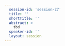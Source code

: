 ```yaml
---
  session-id: 'session-27'
  title: ''
  shortTitle: ''
  abstract: >
    tbd
  speaker-id: ''
  layout: session
---
```

